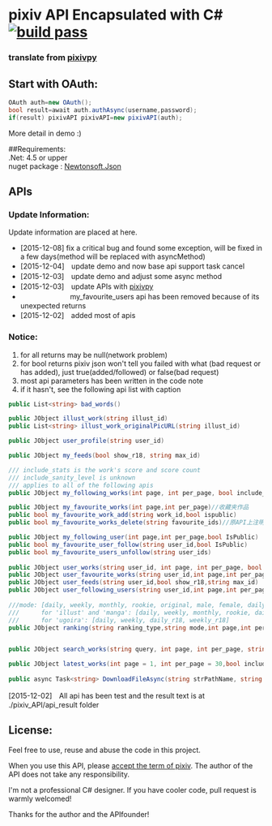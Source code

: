 # pixiv API Encapsulated with C# [![build pass](https://travis-ci.org/xingoxu/pixiv_API-c-.svg?branch=master)](https://travis-ci.org/xingoxu/pixiv_API-c-)
### translate from [pixivpy](https://github.com/upbit/pixivpy)  

## Start with OAuth:    
```csharp
OAuth auth=new OAuth();  
bool result=await auth.authAsync(username,password);  
if(result) pixivAPI pixivAPI=new pixivAPI(auth);  
```
  
More detail in demo :)  

##Requirements:  
.Net: 4.5 or upper  
nuget package : [Newtonsoft.Json](http://www.newtonsoft.com/json)  
  
##  APIs  
### Update Information:  
Update information are placed at here.  
* [2015-12-08]  fix a critical bug and found some exception, will be fixed in a few days(method will be replaced with asyncMethod)
* [2015-12-04]　update demo and now base api support task cancel
* [2015-12-03]　update demo and adjust some async method
* [2015-12-03]　update APIs with [pixivpy](https://github.com/upbit/pixivpy)
* 　　　　　　　my_favourite_users api has been removed because of its unexpected returns
* [2015-12-02]　added most of apis

### Notice:   
1. for all returns may be null(network problem)  
2. for bool returns pixiv json won't tell you failed with what (bad request or has added), just true(added/followed) or false(bad request)  
3. most api parameters has been written in the code note  
4. if it hasn't, see the following api list with caption  

```csharp  
public List<string> bad_words()  

public JObject illust_work(string illust_id)    
public List<string> illust_work_originalPicURL(string illust_id)  

public JObject user_profile(string user_id)  

public JObject my_feeds(bool show_r18, string max_id)  

/// include_stats is the work's score and score count
/// include_sanity_level is unknown
/// applies to all of the following apis
public JObject my_following_works(int page, int per_page, bool include_stats = true, bool include_sanity_level = true)//关注的人的新作品  

public JObject my_favourite_works(int page,int per_page)//收藏夹作品
public bool my_favourite_work_add(string work_id,bool ispublic)
public bool my_favourite_works_delete(string favourite_ids)//原API上注明需要输入publicity参数，经测试无需输入，都可以删除

public JObject my_following_user(int page,int per_page,bool IsPublic)
public bool my_favourite_user_follow(string user_id,bool IsPublic)
public bool my_favourite_users_unfollow(string user_ids)
  
public JObject user_works(string user_id, int page, int per_page, bool include_stats = true, bool include_sanity_level = true)
public JObject user_favourite_works(string user_id,int page,int per_page)
public JObject user_feeds(string user_id,bool show_r18,string max_id)
public JObject user_following_users(string user_id,int page,int per_page)
  
///mode: [daily, weekly, monthly, rookie, original, male, female, daily_r18, weekly_r18, male_r18, female_r18, r18g]
///      for 'illust' and 'manga': [daily, weekly, monthly, rookie, daily_r18, weekly_r18, r18g]
///      for 'ugoira': [daily, weekly, daily_r18, weekly_r18]
public JObject ranking(string ranking_type,string mode,int page,int per_page,string date)


public JObject search_works(string query, int page, int per_page, string mode = "text", string period = "all", string order = "desc", string sort = "date", bool include_stats = true, bool include_sanity_level = true,bool show_r18=true)

public JObject latest_works(int page = 1, int per_page = 30,bool include_stats=true,bool include_sanity_level=true)
  
public async Task<string> DownloadFileAsync(string strPathName, string strUrl, Dictionary<string, object> header = null, CancellationTokenSource tokensource = null)  
```  
  
[2015-12-02]　All api has been test and the result text is at ./pixiv_API/api_result folder  

## License:  

Feel free to use, reuse and abuse the code in this project.    
  
When you use this API, please [accept the term of pixiv](http://www.pixiv.net/terms/?page=term). The author of the API does not take any responsibility.
  
I'm not a professional C# designer. If you have cooler code, pull request is warmly welcomed!  

Thanks for the author and the APIfounder!   
